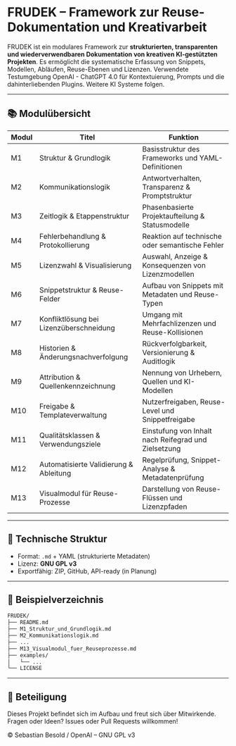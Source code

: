 # FRUDEK – Framework zur Reuse-Dokumentation und Kreativarbeit

FRUDEK ist ein modulares Framework zur **strukturierten, transparenten und wiederverwendbaren Dokumentation von kreativen KI-gestützten Projekten**. Es ermöglicht die systematische Erfassung von Snippets, Modellen, Abläufen, Reuse-Ebenen und Lizenzen.
Verwendete Testumgebung OpenAI - ChatGPT 4.0 für Kontextuierung, Prompts und die dahinterliebenden Plugins. Weitere KI Systeme folgen.

---

## 📚 Modulübersicht

| Modul | Titel | Funktion |
|-------|------------------------------|------------------------------------------------|
| M1 | Struktur & Grundlogik | Basisstruktur des Frameworks und YAML-Definitionen |
| M2 | Kommunikationslogik | Antwortverhalten, Transparenz & Promptstruktur |
| M3 | Zeitlogik & Etappenstruktur | Phasenbasierte Projektaufteilung & Statusmodelle |
| M4 | Fehlerbehandlung & Protokollierung | Reaktion auf technische oder semantische Fehler |
| M5 | Lizenzwahl & Visualisierung | Auswahl, Anzeige & Konsequenzen von Lizenzmodellen |
| M6 | Snippetstruktur & Reuse-Felder | Aufbau von Snippets mit Metadaten und Reuse-Typen |
| M7 | Konfliktlösung bei Lizenzüberschneidung | Umgang mit Mehrfachlizenzen und Reuse-Kollisionen |
| M8 | Historien & Änderungsnachverfolgung | Rückverfolgbarkeit, Versionierung & Auditlogik |
| M9 | Attribution & Quellenkennzeichnung | Nennung von Urhebern, Quellen und KI-Modellen |
| M10 | Freigabe & Templateverwaltung | Nutzerfreigaben, Reuse-Level und Snippetfreigabe |
| M11 | Qualitätsklassen & Verwendungsziele | Einstufung von Inhalt nach Reifegrad und Zielsetzung |
| M12 | Automatisierte Validierung & Ableitung | Regelprüfung, Snippet-Analyse & Metadatenprüfung |
| M13 | Visualmodul für Reuse-Prozesse | Darstellung von Reuse-Flüssen und Lizenzpfaden |

---

## 🔧 Technische Struktur

- Format: `.md` + YAML (strukturierte Metadaten)  
- Lizenz: **GNU GPL v3**  
- Exportfähig: ZIP, GitHub, API-ready (in Planung)

---

## 📄 Beispielverzeichnis

```bash
FRUDEK/
├── README.md
├── M1_Struktur_und_Grundlogik.md
├── M2_Kommunikationslogik.md
├── ...
├── M13_Visualmodul_fuer_Reuseprozesse.md
├── examples/
│   └── ...
└── LICENSE
```

---

## 🌱 Beteiligung

Dieses Projekt befindet sich im Aufbau und freut sich über Mitwirkende.  
Fragen oder Ideen? Issues oder Pull Requests willkommen!

© Sebastian Besold / OpenAI – GNU GPL v3
